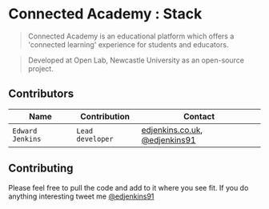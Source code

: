 # Connected Academy : Stack

> Connected Academy is an educational platform which offers a 'connected learning' experience for students and educators.

> Developed at Open Lab, Newcastle University as an open-source project.

## Contributors
| Name | Contribution | Contact |
| --- | --- | --- |
| `Edward Jenkins` | `Lead developer` | [edjenkins.co.uk](https://edjenkins.co.uk), [@edjenkins91](https://twitter.com/edjenkins91)|


## Contributing
Please feel free to pull the code and add to it where you see fit. If you do anything interesting tweet me [@edjenkins91](https://twitter.com/edjenkins91)